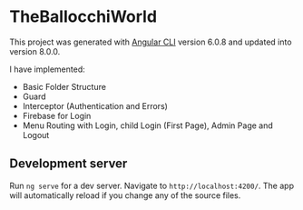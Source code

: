 # TheBallocchiWorld

This project was generated with [Angular CLI](https://github.com/angular/angular-cli) version 6.0.8 and updated into version 8.0.0.

I have implemented:
- Basic Folder Structure
- Guard
- Interceptor (Authentication and Errors) 
- Firebase for Login
- Menu Routing with Login, child Login (First Page), Admin Page and Logout

## Development server

Run `ng serve` for a dev server. Navigate to `http://localhost:4200/`. The app will automatically reload if you change any of the source files.
